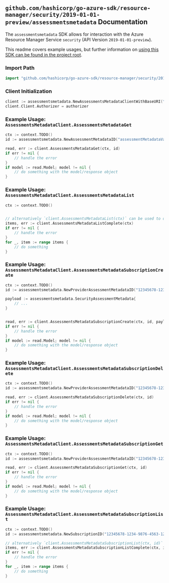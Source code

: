 
## `github.com/hashicorp/go-azure-sdk/resource-manager/security/2019-01-01-preview/assessmentsmetadata` Documentation

The `assessmentsmetadata` SDK allows for interaction with the Azure Resource Manager Service `security` (API Version `2019-01-01-preview`).

This readme covers example usages, but further information on [using this SDK can be found in the project root](https://github.com/hashicorp/go-azure-sdk/tree/main/docs).

### Import Path

```go
import "github.com/hashicorp/go-azure-sdk/resource-manager/security/2019-01-01-preview/assessmentsmetadata"
```


### Client Initialization

```go
client := assessmentsmetadata.NewAssessmentsMetadataClientWithBaseURI("https://management.azure.com")
client.Client.Authorizer = authorizer
```


### Example Usage: `AssessmentsMetadataClient.AssessmentsMetadataGet`

```go
ctx := context.TODO()
id := assessmentsmetadata.NewAssessmentMetadataID("assessmentMetadataValue")

read, err := client.AssessmentsMetadataGet(ctx, id)
if err != nil {
	// handle the error
}
if model := read.Model; model != nil {
	// do something with the model/response object
}
```


### Example Usage: `AssessmentsMetadataClient.AssessmentsMetadataList`

```go
ctx := context.TODO()


// alternatively `client.AssessmentsMetadataList(ctx)` can be used to do batched pagination
items, err := client.AssessmentsMetadataListComplete(ctx)
if err != nil {
	// handle the error
}
for _, item := range items {
	// do something
}
```


### Example Usage: `AssessmentsMetadataClient.AssessmentsMetadataSubscriptionCreate`

```go
ctx := context.TODO()
id := assessmentsmetadata.NewProviderAssessmentMetadataID("12345678-1234-9876-4563-123456789012", "assessmentMetadataValue")

payload := assessmentsmetadata.SecurityAssessmentMetadata{
	// ...
}


read, err := client.AssessmentsMetadataSubscriptionCreate(ctx, id, payload)
if err != nil {
	// handle the error
}
if model := read.Model; model != nil {
	// do something with the model/response object
}
```


### Example Usage: `AssessmentsMetadataClient.AssessmentsMetadataSubscriptionDelete`

```go
ctx := context.TODO()
id := assessmentsmetadata.NewProviderAssessmentMetadataID("12345678-1234-9876-4563-123456789012", "assessmentMetadataValue")

read, err := client.AssessmentsMetadataSubscriptionDelete(ctx, id)
if err != nil {
	// handle the error
}
if model := read.Model; model != nil {
	// do something with the model/response object
}
```


### Example Usage: `AssessmentsMetadataClient.AssessmentsMetadataSubscriptionGet`

```go
ctx := context.TODO()
id := assessmentsmetadata.NewProviderAssessmentMetadataID("12345678-1234-9876-4563-123456789012", "assessmentMetadataValue")

read, err := client.AssessmentsMetadataSubscriptionGet(ctx, id)
if err != nil {
	// handle the error
}
if model := read.Model; model != nil {
	// do something with the model/response object
}
```


### Example Usage: `AssessmentsMetadataClient.AssessmentsMetadataSubscriptionList`

```go
ctx := context.TODO()
id := assessmentsmetadata.NewSubscriptionID("12345678-1234-9876-4563-123456789012")

// alternatively `client.AssessmentsMetadataSubscriptionList(ctx, id)` can be used to do batched pagination
items, err := client.AssessmentsMetadataSubscriptionListComplete(ctx, id)
if err != nil {
	// handle the error
}
for _, item := range items {
	// do something
}
```
